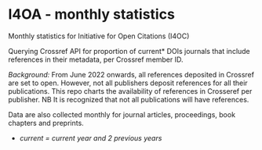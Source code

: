 # I4OA - monthly statistics

Monthly statistics for Initiative for Open Citations (I4OC) 

Querying Crossref API for proportion of current* DOIs journals that include references in their metadata, per Crossref member ID.

*Background:* From June 2022 onwards, all references deposited in Crossref are set to open. However, not all publishers deposit references for all their publications. This repo charts the availability of references in Crosseref per publisher. NB It is recognized that not all publications will have references. 

Data are also collected monthly for journal articles, proceedings, book chapters and preprints.

* *current = current year and 2 previous years*



